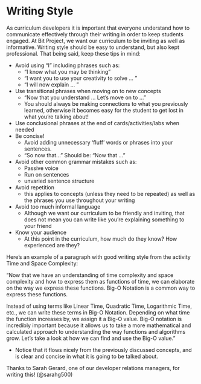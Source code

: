 # Writing Style

As curriculum developers it is important that everyone understand how to communicate effectively through their writing in order to keep students engaged. At Bit Project, we want our curriculum to be inviting as well as informative. Writing style should be easy to understand, but also kept professional. That being said, keep these tips in mind:

* Avoid using “I” including phrases such as:
  * “I know what you may be thinking”
  * “I want you to use your creativity to solve … ”
  * “I will now explain … ”
* Use transitional phrases when moving on to new concepts
  * “Now that you understand … Let’s move on to …”
  * You should always be making connections to what you previously learned, otherwise it becomes easy for the student to get lost in what you’re talking about!
* Use conclusional phrases at the end of cards/activities/labs when needed
* Be concise! 
  * Avoid adding unnecessary ‘fluff’ words or phrases into your sentences.
  * “So now that…” Should be: “Now that …”
* Avoid other common grammar mistakes such as:
  * Passive voice
  * Run on sentences
  * unvaried sentence structure
* Avoid repetition
  * this applies to concepts \(unless they need to be repeated\) as well as the phrases you use throughout your writing
* Avoid too much informal language
  * Although we want our curriculum to be friendly and inviting, that does not mean you can write like you’re explaining something to your friend
* Know your audience
  * At this point in the curriculum, how much do they know? How experienced are they?

Here’s an example of a paragraph with good writing style from the activity Time and Space Complexity:

“Now that we have an understanding of time complexity and space complexity and how to express them as functions of time, we can elaborate on the way we express these functions. Big-O Notation is a common way to express these functions.

Instead of using terms like Linear Time, Quadratic Time, Logarithmic Time, etc., we can write these terms in Big-O Notation. Depending on what time the function increases by, we assign it a Big-O value. Big-O notation is incredibly important because it allows us to take a more mathematical and calculated approach to understanding the way functions and algorithms grow. Let’s take a look at how we can find and use the Big-O value.” 

* Notice that it flows nicely from the previously discussed concepts, and is clear and concise in what it is going to be talked about.

Thanks to Sarah Gerard, one of our developer relations managers, for writing this! \(@sarahg500\)

